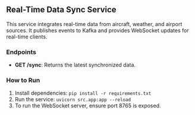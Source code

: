 ## Real-Time Data Sync Service

This service integrates real-time data from aircraft, weather, and airport sources.
It publishes events to Kafka and provides WebSocket updates for real-time clients.

### Endpoints
- **GET /sync**: Returns the latest synchronized data.

### How to Run
1. Install dependencies: `pip install -r requirements.txt`
2. Run the service: `uvicorn src.app:app --reload`
3. To run the WebSocket server, ensure port 8765 is exposed.
